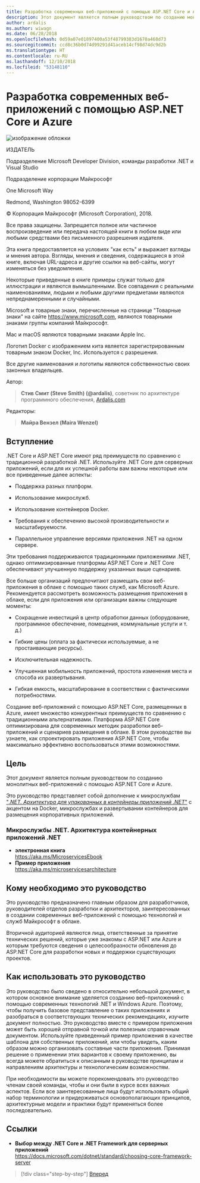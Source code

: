 ```yaml
---
title: Разработка современных веб-приложений с помощью ASP.NET Core и Azure
description: Этот документ является полным руководством по созданию монолитных веб-приложений с помощью ASP.NET Core и Azure.
author: ardalis
ms.author: wiwagn
ms.date: 06/28/2018
ms.openlocfilehash: 0d59a07e01897400a53f48799383d1670a468d73
ms.sourcegitcommit: ccd8c36b0d74d99291d41aceb14cf98d74dc9d2b
ms.translationtype: HT
ms.contentlocale: ru-RU
ms.lasthandoff: 12/10/2018
ms.locfileid: "53148110"
---
```

# <a name="architect-modern-web-applications-with-aspnet-core-and-azure"></a>Разработка современных веб-приложений с помощью ASP.NET Core и Azure

![изображение обложки](./media/cover.png)

ИЗДАТЕЛЬ

Подразделение Microsoft Developer Division, команды разработки .NET и Visual Studio

Подразделение корпорации Майкрософт

One Microsoft Way

Redmond, Washington 98052-6399

© Корпорация Майкрософт (Microsoft Corporation), 2018.

Все права защищены. Запрещается полное или частичное воспроизведение или передача настоящей книги в любом виде или любыми средствами без письменного разрешения издателя.

Эта книга предоставляется на условиях "как есть" и выражает взгляды и мнения автора. Взгляды, мнения и сведения, содержащиеся в этой книге, включая URL-адреса и другие ссылки на веб-сайты, могут изменяться без уведомления.

Некоторые приведенные в книге примеры служат только для иллюстрации и являются вымышленными. Все совпадения с реальными наименованиями, людьми и любыми другими предметами являются непреднамеренными и случайными.

Microsoft и товарные знаки, перечисленные на странице "Товарные знаки" на сайте https://www.microsoft.com, являются товарными знаками группы компаний Майкрософт.

Mac и macOS являются товарными знаками Apple Inc.

Логотип Docker с изображением кита является зарегистрированным товарным знаком Docker, Inc. Используется с разрешения.

Все другие наименования и логотипы являются собственностью своих законных владельцев.

Автор:

> **Стив Смит (Steve Smith) (@ardalis)**, советник по архитектуре программного обеспечения, [Ardalis.com](https://ardalis.com)

Редакторы:

> **Майра Вензел (Maira Wenzel)**

## <a name="introduction"></a>Вступление

.NET Core и ASP.NET Core имеют ряд преимуществ по сравнению с традиционной разработкой .NET. Используйте .NET Core для серверных приложений, если для их успешной работы вам важны некоторые или все приведенные далее аспекты:

- Поддержка разных платформ.

- Использование микрослужб.

- Использование контейнеров Docker.

- Требования к обеспечению высокой производительности и масштабируемости.

- Параллельное управление версиями приложения .NET на одном сервере.

Эти требования поддерживаются традиционными приложениями .NET, однако оптимизированные платформы ASP.NET Core и .NET Core обеспечивают улучшенную поддержку указанных выше сценариев.

Все больше организаций предпочитают размещать свои веб-приложения в облаке с помощью таких служб, как Microsoft Azure. Рекомендуется рассмотреть возможность размещения приложения в облаке, если для приложения или организации важны следующие моменты:

- Сокращение инвестиций в центр обработки данных (оборудование, программное обеспечение, помещения, коммунальные услуги и т. д.)

- Гибкие цены (оплата за фактически используемые, а не простаивающие ресурсы).

- Исключительная надежность.

- Улучшенная мобильность приложений, простота изменения места и способа их развертывания.

- Гибкая емкость, масштабирование в соответствии с фактическими потребностями.

Создание веб-приложений с помощью ASP.NET Core, размещенных в Azure, имеет множество конкурентных преимуществ по сравнению с традиционными альтернативами. Платформа ASP.NET Core оптимизирована для современных методик разработки веб-приложений и сценариев размещения в облаке. В этом руководстве вы узнаете, как спроектировать приложения ASP.NET Core, чтобы максимально эффективно воспользоваться этими возможностями.

## <a name="purpose"></a>Цель

Этот документ является полным руководством по созданию монолитных веб-приложений с помощью ASP.NET Core и Azure.

Это руководство представляет собой дополнение к микрослужбам ["_.NET. Архитектура для упакованных в контейнеры приложений .NET_"](../microservices-architecture/index.md) с акцентом на Docker, микрослужбах и развертывании контейнеров для размещения корпоративных приложений.

### <a name="net-microservices-architecture-for-containerized-net-applications"></a>Микрослужбы .NET. Архитектура контейнерных приложений .NET

- **электронная книга**  
  <https://aka.ms/MicroservicesEbook>
- **Пример приложения**  
  <https://aka.ms/microservicesarchitecture>

## <a name="who-should-use-this-guide"></a>Кому необходимо это руководство

Это руководство предназначено главным образом для разработчиков, руководителей отделов разработки и архитекторов, заинтересованных в создании современных веб-приложений с помощью технологий и служб Майкрософт в облаке.

Вторичной аудиторией являются лица, ответственные за принятие технических решений, которые уже знакомы с ASP.NET или Azure и которым требуются сведения о целесообразности обновления до ASP.NET Core для разработки новых и поддержки существующих проектов.

## <a name="how-you-can-use-this-guide"></a>Как использовать это руководство

Это руководство было сведено в относительно небольшой документ, в котором основное внимание уделяется созданию веб-приложений с помощью современных технологий .NET и Windows Azure. Поэтому, чтобы получить базовое представление о таких приложениях и разобраться в соответствующих технических рекомендациях, изучите документ полностью. Это руководство вместе с примером приложения может быть хорошей отправной точкой или полезным справочным документом. Используйте приведенный пример приложения в качестве шаблона для собственных приложений, или чтобы увидеть, каким образом можно организовать составные части приложения. Принимая решение о применении этих вариантов к своему приложению, вы всегда можете обратиться к описанным в руководстве принципам и направлениям архитектуры и технологическим возможностям.

При необходимости вы можете порекомендовать это руководство членам своей команды, чтобы и они были в курсе всех важных аспектов. Если все заинтересованные лица будут использовать общий набор терминологии и придерживаться основополагающих принципов, архитектурные модели и практики будут применяться более последовательно.

## <a name="references"></a>Ссылки

- **Выбор между .NET Core и .NET Framework для серверных приложений**  
  <https://docs.microsoft.com/dotnet/standard/choosing-core-framework-server>

>[!div class="step-by-step"]
>[Вперед](modern-web-applications-characteristics.md)